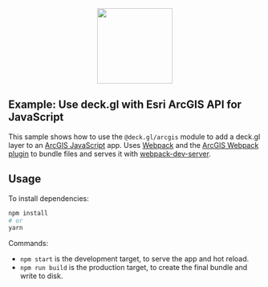 <div align="center">
   <img width="150" heigth="150" src="https://webpack.js.org/assets/icon-square-big.svg" />
</div>

## Example: Use deck.gl with Esri ArcGIS API for JavaScript

This sample shows how to use the `@deck.gl/arcgis` module to add a deck.gl layer to an [ArcGIS JavaScript](https://developers.arcgis.com/javascript/) app.
Uses [Webpack](https://github.com/webpack/webpack) and the [ArcGIS Webpack plugin](https://github.com/Esri/arcgis-webpack-plugin)
to bundle files and serves it with [webpack-dev-server](https://webpack.js.org/guides/development/#webpack-dev-server).

## Usage

To install dependencies:

```bash
npm install
# or
yarn
```

Commands:
* `npm start` is the development target, to serve the app and hot reload.
* `npm run build` is the production target, to create the final bundle and write to disk.
